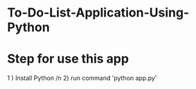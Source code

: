 # To-Do-List-Application-Using-Python

# Step for use this app
1 ) Install Python /n 
2) run command 'python app.py'

